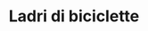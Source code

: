 ---
layout: post
title: Ladri di biciclette
director: Vittorio De Sica
year: 1948
cover: https://images.mubicdn.net/images/film/210/cache-867245-1681744317/image-w1280.jpg
imdb_id: tt0040522
---